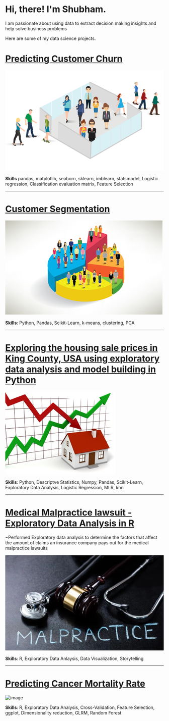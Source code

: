 # Hi, there! **I'm Shubham**.

I am passionate about using data to extract decision making insights and help solve business problems

Here are some of my data science projects.

# [Predicting Customer Churn](https://github.com/shubham199408/Churn-prediction-using-logistic-regression-in-Python/blob/main/Logistic_reg_customer_churn.ipynb)

![](https://github.com/shubham199408/Churn-prediction-using-logistic-regression-in-Python/blob/3c578a8ea9a907b7c26872325ccf993159d19de7/Churn.png)

**Skills** pandas, matplotlib, seaborn, sklearn, imblearn, statsmodel, Logistic regression, Classification evaluation matrix, Feature Selection

-----------------------------------------------------------------------------------------------------------------

# [Customer Segmentation](https://github.com/shubham199408/Customer-Segmentation-using-Python/blob/main/Customer_Segemntation_Python.ipynb)

![](https://github.com/shubham199408/Portfolio/blob/main/images/image%202.png?raw=true)

**Skills**: Python, Pandas, Scikit-Learn, k-means, clustering, PCA

-----------------------------------------------------------------------------------------------------------------

# [Exploring the housing sale prices in King County, USA using exploratory data analysis and model building in Python](https://github.com/shubham199408/Predicting-housing-prices-in-King-County-USA)

![](https://github.com/shubham199408/Portfolio/blob/main/images/HP.jpg?raw=true)

**Skills**: Python, Descriptve Statistics, Numpy, Pandas, Scikit-Learn, Exploratory Data Analysis, Logistic Regression, MLR, knn

-----------------------------------------------------------------------------------------------------------------


# [Medical Malpractice lawsuit - Exploratory Data Analysis in R](https://github.com/shubham199408/Medical-Malpractice-lawsuit-in-R)

~Performed Exploratory data analysis to determine the factors that affect the amount of claims an insurance company pays out for the medical malpractice lawsuits

![](https://raw.githubusercontent.com/shubham199408/Portfolio/main/images/Malpractice-Article-202105131659.webp)

**Skills**: R, Exploratory Data Anlaysis, Data Visualization, Storytelling

-------------------------------------------------------------------------------------------------------------------

# [Predicting Cancer Mortality Rate](https://github.com/shubham199408/Predicting-Cancer-mortality-rate-in-US-with-R/blob/main/Project_documentation.pdf)

![image](https://user-images.githubusercontent.com/95050679/145737261-5e2f9048-d5de-4b46-bfae-1b1f77dbf559.png)

**Skills**: R, Exploratory Data Analysis, Cross-Validation, Feature Selection, ggplot, Dimensionality reduction, GLRM, Random Forest

